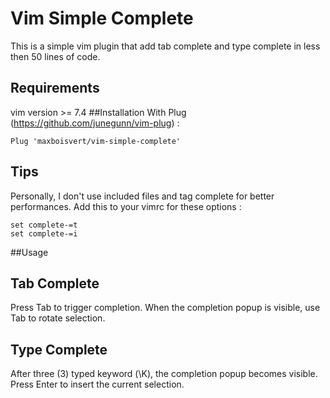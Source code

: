 # Vim Simple Complete
This is a simple vim plugin that add tab complete and type complete in less then 50 lines of code.
## Requirements
vim version >= 7.4
##Installation
With Plug (https://github.com/junegunn/vim-plug) :
```
Plug 'maxboisvert/vim-simple-complete'
```
## Tips
Personally, I don't use included files and tag complete for better performances. Add this to your vimrc for these options :
```
set complete-=t
set complete-=i
```
##Usage
## Tab Complete
Press Tab to trigger completion. When the completion popup is visible, use Tab to rotate selection.
## Type Complete
After three (3) typed keyword (\K), the completion popup becomes visible. Press Enter to insert the current selection.

